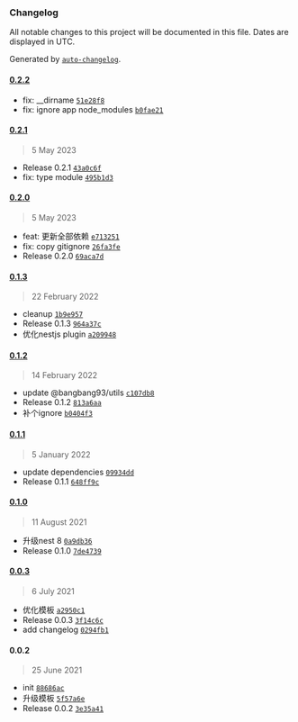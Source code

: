 ### Changelog

All notable changes to this project will be documented in this file. Dates are displayed in UTC.

Generated by [`auto-changelog`](https://github.com/CookPete/auto-changelog).

#### [0.2.2](https://github.com/bangbang93/generator-nestjs/compare/0.2.1...0.2.2)

- fix: __dirname [`51e28f8`](https://github.com/bangbang93/generator-nestjs/commit/51e28f8caa57900f16fa107b4010b803c7cc8b74)
- fix: ignore app node_modules [`b0fae21`](https://github.com/bangbang93/generator-nestjs/commit/b0fae210a6797a3a0f6b9d4a3f88f07dc16b2a72)

#### [0.2.1](https://github.com/bangbang93/generator-nestjs/compare/0.2.0...0.2.1)

> 5 May 2023

- Release 0.2.1 [`43a0c6f`](https://github.com/bangbang93/generator-nestjs/commit/43a0c6fc3be5f789b1f814b0ad01520ec7477031)
- fix: type module [`495b1d3`](https://github.com/bangbang93/generator-nestjs/commit/495b1d3a150ea982656cf63030912ba7c2267e06)

#### [0.2.0](https://github.com/bangbang93/generator-nestjs/compare/0.1.3...0.2.0)

> 5 May 2023

- feat: 更新全部依赖 [`e713251`](https://github.com/bangbang93/generator-nestjs/commit/e713251c7cc552b21e5acac029af02c8b38a8070)
- fix: copy gitignore [`26fa3fe`](https://github.com/bangbang93/generator-nestjs/commit/26fa3fe769029431464179e9f95c4227670afad1)
- Release 0.2.0 [`69aca7d`](https://github.com/bangbang93/generator-nestjs/commit/69aca7db1a7002fff6469490d2f766def44dd4a3)

#### [0.1.3](https://github.com/bangbang93/generator-nestjs/compare/0.1.2...0.1.3)

> 22 February 2022

- cleanup [`1b9e957`](https://github.com/bangbang93/generator-nestjs/commit/1b9e95781619a6dae0559c4c841c377c26112fa0)
- Release 0.1.3 [`964a37c`](https://github.com/bangbang93/generator-nestjs/commit/964a37c516321e76e1d903b6b227ea3b84269c49)
- 优化nestjs plugin [`a209948`](https://github.com/bangbang93/generator-nestjs/commit/a209948499b2d3231854194475eb0f9e7fe059d0)

#### [0.1.2](https://github.com/bangbang93/generator-nestjs/compare/0.1.1...0.1.2)

> 14 February 2022

- update @bangbang93/utils [`c107db8`](https://github.com/bangbang93/generator-nestjs/commit/c107db8beab2b148c74157450f1c2b75214e2ea5)
- Release 0.1.2 [`813a6aa`](https://github.com/bangbang93/generator-nestjs/commit/813a6aa81588df860f875652948eb776162bf6f4)
- 补个ignore [`b0404f3`](https://github.com/bangbang93/generator-nestjs/commit/b0404f3ac96b3a655ea87c52fa999d79564c24de)

#### [0.1.1](https://github.com/bangbang93/generator-nestjs/compare/0.1.0...0.1.1)

> 5 January 2022

- update dependencies [`09934dd`](https://github.com/bangbang93/generator-nestjs/commit/09934dd6d682bf70507b1901bbc91c054590b718)
- Release 0.1.1 [`648ff9c`](https://github.com/bangbang93/generator-nestjs/commit/648ff9c64dd84373f221431b7624108ba0d44c88)

#### [0.1.0](https://github.com/bangbang93/generator-nestjs/compare/0.0.3...0.1.0)

> 11 August 2021

- 升级nest 8 [`0a9db36`](https://github.com/bangbang93/generator-nestjs/commit/0a9db3673204db3ef5314375bf6f80dfd26add68)
- Release 0.1.0 [`7de4739`](https://github.com/bangbang93/generator-nestjs/commit/7de47395a9178f3eb441135b73b401f9e61b6791)

#### [0.0.3](https://github.com/bangbang93/generator-nestjs/compare/0.0.2...0.0.3)

> 6 July 2021

- 优化模板 [`a2950c1`](https://github.com/bangbang93/generator-nestjs/commit/a2950c12d58e5c68740135b0245eb25205a7ac31)
- Release 0.0.3 [`3f14c6c`](https://github.com/bangbang93/generator-nestjs/commit/3f14c6c41c962f15a5d6700a1600049934054aba)
- add changelog [`0294fb1`](https://github.com/bangbang93/generator-nestjs/commit/0294fb1541ef0167aba683a47d4df94ffbed25d8)

#### 0.0.2

> 25 June 2021

- init [`88686ac`](https://github.com/bangbang93/generator-nestjs/commit/88686ac27aa13b511cbe846b550c9df6102731cf)
- 升级模板 [`5f57a6e`](https://github.com/bangbang93/generator-nestjs/commit/5f57a6e5dd0347537071562ac70f79233f669dad)
- Release 0.0.2 [`3e35a41`](https://github.com/bangbang93/generator-nestjs/commit/3e35a4161d13ee2533b7e098b32c0cacda139cf5)
